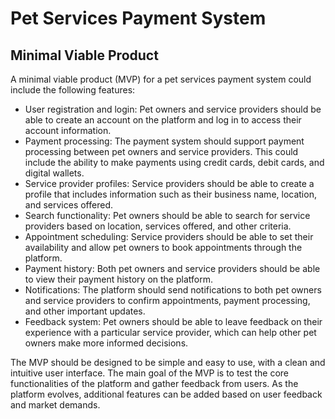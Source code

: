 # Pet Services Payment System

## Minimal Viable Product

A minimal viable product (MVP) for a pet services payment system could include the following features:

- User registration and login: Pet owners and service providers should be able to create an account on the platform and log in to access their account information.
- Payment processing: The payment system should support payment processing between pet owners and service providers. This could include the ability to make payments using credit cards, debit cards, and digital wallets.
- Service provider profiles: Service providers should be able to create a profile that includes information such as their business name, location, and services offered.
- Search functionality: Pet owners should be able to search for service providers based on location, services offered, and other criteria.
- Appointment scheduling: Service providers should be able to set their availability and allow pet owners to book appointments through the platform.
- Payment history: Both pet owners and service providers should be able to view their payment history on the platform.
- Notifications: The platform should send notifications to both pet owners and service providers to confirm appointments, payment processing, and other important updates.
- Feedback system: Pet owners should be able to leave feedback on their experience with a particular service provider, which can help other pet owners make more informed decisions.

The MVP should be designed to be simple and easy to use, with a clean and intuitive user interface. The main goal of the MVP is to test the core functionalities of the platform and gather feedback from users. As the platform evolves, additional features can be added based on user feedback and market demands.